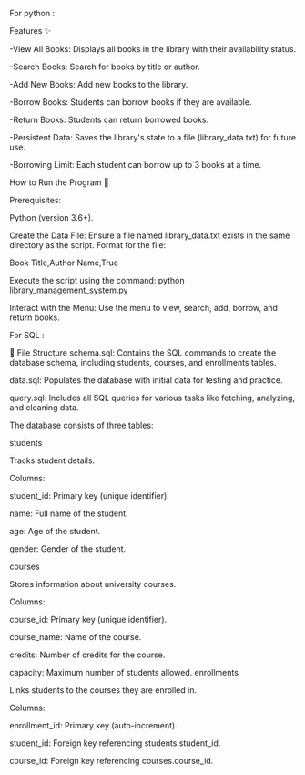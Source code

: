 For python : 

Features ✨

-View All Books: Displays all books in the library with their availability status.

-Search Books: Search for books by title or author.

-Add New Books: Add new books to the library.

-Borrow Books: Students can borrow books if they are available.

-Return Books: Students can return borrowed books.

-Persistent Data: Saves the library's state to a file (library_data.txt) for future use.

-Borrowing Limit: Each student can borrow up to 3 books at a time.

How to Run the Program 🚀

Prerequisites:

Python (version 3.6+).

Create the Data File:
Ensure a file named library_data.txt exists in the same directory as the script.
Format for the file:

Book Title,Author Name,True

Execute the script using the command:
python library_management_system.py

Interact with the Menu:
Use the menu to view, search, add, borrow, and return books.


For SQL : 


📁 File Structure
schema.sql: Contains the SQL commands to create the database schema, including students, courses, and enrollments tables.

data.sql: Populates the database with initial data for testing and practice.

query.sql: Includes all SQL queries for various tasks like fetching, analyzing, and cleaning data.

The database consists of three tables:

students

Tracks student details.

Columns:

student_id: Primary key (unique identifier).

name: Full name of the student.

age: Age of the student.

gender: Gender of the student.

courses

Stores information about university courses.

Columns:

course_id: Primary key (unique identifier).

course_name: Name of the course.

credits: Number of credits for the course.

capacity: Maximum number of students allowed.
enrollments


Links students to the courses they are enrolled in.

Columns:

enrollment_id: Primary key (auto-increment).

student_id: Foreign key referencing students.student_id.

course_id: Foreign key referencing courses.course_id.
